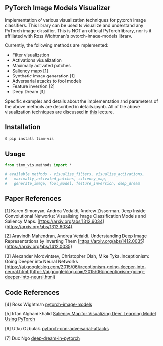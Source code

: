 ## PyTorch Image Models Visualizer

Implementation of various visualization techniques for pytorch image classifiers. This library can be used to visualize and understand any PyTorch image classifier. This is NOT an official PyTorch library, nor is it affiliated with Ross Wightman's [pytorch-image-models](https://github.com/rwightman/pytorch-image-models) library. 

Currently, the following methods are implemented:

- Filter visualization
- Activations visualization
- Maximally activated patches 
- Saliency maps [1]
- Synthetic image generation [1]
- Adversarial attacks to fool models 
- Feature inversion [2]
- Deep Dream [3]

Specific examples and details about the implementation and parameters of the above methods are described in details.ipynb. All of the above visualization techniques are discussed in [this](https://www.youtube.com/watch?v=6wcs6szJWMY&list=PL3FW7Lu3i5JvHM8ljYj-zLfQRF3EO8sYv&index=14)
lecture.

## Installation

```bash
$ pip install timm-vis
```

## Usage

```python
from timm_vis.methods import *

# available methods - visualize_filters, visualize_activations, 
#   maximally_activated_patches, saliency_map, 
#   generate_image, fool_model, feature_inversion, deep_dream

```

## Paper References

[1] Karen Simonyan, Andrea Vedaldi, Andrew Zisserman. Deep Inside Convolutional Networks: Visualising Image Classification Models and Saliency Maps. [https://arxiv.org/abs/1312.6034](https://arxiv.org/abs/1312.6034). 

[2] Aravindh Mahendran, Andrea Vedaldi. Understanding Deep Image Representations by Inverting Them [https://arxiv.org/abs/1412.0035](https://arxiv.org/abs/1412.0035)

[3] Alexander Mordvintsev, Christopher Olah, Mike Tyka. Inceptionism: Going Deeper into Neural Networks [https://ai.googleblog.com/2015/06/inceptionism-going-deeper-into-neural.html](https://ai.googleblog.com/2015/06/inceptionism-going-deeper-into-neural.html)

## Code References

[4] Ross Wightman [pytorch-image-models](https://github.com/rwightman/pytorch-image-models)

[5] Irfan Alghani Khalid [Saliency Map for Visualizing Deep Learning Model Using PyTorch](https://towardsdatascience.com/saliency-map-using-pytorch-68270fe45e80)

[6] Utku Ozbulak. [pytorch-cnn-adversarial-attacks](https://github.com/utkuozbulak/pytorch-cnn-adversarial-attacks)

[7] Duc Ngo [deep-dream-in-pytorch](https://github.com/duc0/deep-dream-in-pytorch)